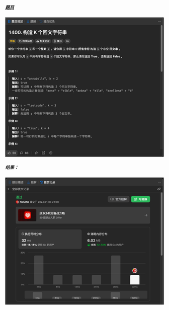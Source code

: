 ##### [题目](https://leetcode.cn/problems/construct-k-palindrome-strings/description/)
![pic](img.png)
##### 结果：
![pic](result.png)